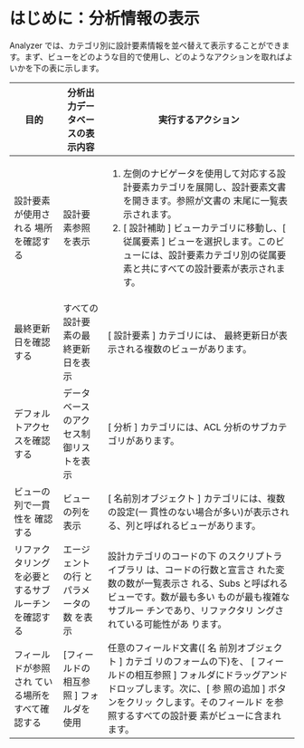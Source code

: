 # はじめに：分析情報の表示

Analyzer では、カテゴリ別に設計要素情報を並べ替えて表示することができます。まず、ビューをどのような目的で使用し、どのようなアクションを取ればよいかを下の表に示します。

| 目的 | 分析出力データベースの表示内容 | 実行するアクション |
| --- | --- | --- |
| 設計要素が使用される 場所を確認する | 設計要素参照を表示 | <ol><li>左側のナビゲータを使用して対応する設計要素カテゴリを展開し、設計要素文書を開きます。参照が文書の 末尾に一覧表示されます。</li><li>[ 設計補助 ] ビューカテゴリに移動し、[ 従属要素 ] ビューを選択します。このビューには、設計要素カテゴリ別の従属要素と共にすべての設計要素が表示されます。</li></ol> |
| 最終更新日を確認する | すべての設計要素の最終更新日を表示 | [ 設計要素 ] カテゴリには、 最終更新日が表示される複数のビューがあります。 |
| デフォルトアクセスを確認する | データベースのアクセス制御リストを表示 | [ 分析 ] カテゴリには、ACL 分析のサブカテゴリがあります。 |
| ビューの列で一貫性を 確認する | ビューの列を表示 | [ 名前別オブジェクト ] カテゴリには、複数の設定(一 貫性のない場合が多い)が表示される、列と呼ばれるビューがあります。 |
| リファクタリングを必要とするサブルーチン を確認する | エージェントの行 とパラメータの数 を表示 | 設計カテゴリのコードの下 のスクリプトライブラリ は、コードの行数と宣言さ れた変数の数が一覧表示さ れる、Subs と呼ばれる ビューです。数が最も多い ものが最も複雑なサブルー チンであり、リファクタリ ングされている可能性があ ります。 |
| フィールドが参照され ている場所をすべて確 認する | [フィールドの相互参 照 ] フォルダを使用 | 任意のフィールド文書([ 名 前別オブジェクト ] カテゴ リのフォームの下)を、 [ フィールドの相互参照 ] フォルダにドラッグアンドドロップします。次に、[ 参 照の追加 ] ボタンをクリッ クします。そのフィールド を参照するすべての設計要 素がビューに含まれます。 |
